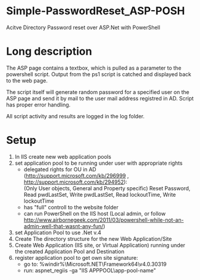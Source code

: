 # Simple-PasswordReset_ASP-POSH
Acitve Directory Password reset over ASP.Net with PowerShell

# Long description

The ASP page contains a textbox, which is pulled as a parameter to the powershell script. Output from the ps1 script
is catched and displayed back to the web page.

The script itself will generate random password for a specified user on the ASP page and send it by mail 
to the user mail address registred in AD. Script has proper error handling.

All script activity and results are logged in the log folder.

# Setup
1. In IIS create new web application pools
2. set application pool to be running under user with appropriate rights
    - delegated rights for OU in AD (http://support.microsoft.com/kb/296999 , http://support.microsoft.com/kb/294952):  
        (Only User objects, General and Property specific) 
        Reset Password, Read pwdLastSet, Write pwdLastSet, Read lockoutTime, Write lockoutTime
    - has "full" controll to the website folder
    - can run PowerShell on the IIS host (Local admin, or follow http://www.airbornegeek.com/2011/03/powershell-while-not-an-admin-well-that-wasnt-any-fun/)
3. set Application Pool to use .Net v.4
4. Create The directory structure for the new Web Application/Site
5. Create Web Application (IIS site, or Virtual Application) running under the created Application Pool and Destination
6. register application pool to get own site signature:
    - go to: %windir%\Microsoft.NET\Framework64\v4.0.30319 
    - run: aspnet_regiis -ga "IIS APPPOOL\app-pool-name"

